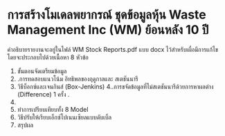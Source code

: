#  การสร้างโมเดลพยากรณ์ ชุดข้อมูลหุ้น Waste Management Inc (WM) ย้อนหลัง 10 ปี

คำอธิบายรายงานจะอยู่ในไฟล์ WM Stock Reports.pdf แบบ docx ไว้สำหรับเผื่อมีการแก้ไข
โดยจะประกอบไปด้วยเนื้อหา 8 หัวข้อ
  1. ขั้นตอนจัดเตรียมข้อมูล
  2. .การทดสอบแนวโน้ม อิทธิพลของฤดูกาลและ สเตชันนารี 
  3. วิธีบ็อกซ์และเจนกินส์ (Box-Jenkins)
  4..การขจัดข้อมูลที่ไม่สเตชันนารีด้วยการหาผลต่าง (Difference) 1 ครั้ง .
  5.
  6.  ทำการเปรียบเทียบทั้ง 8 Model
  7. วิธีปรับให้เรียบเอ็กซ์โปเนนเซียลแบบดับเบิ้ล
  8. สรุปผล
  
